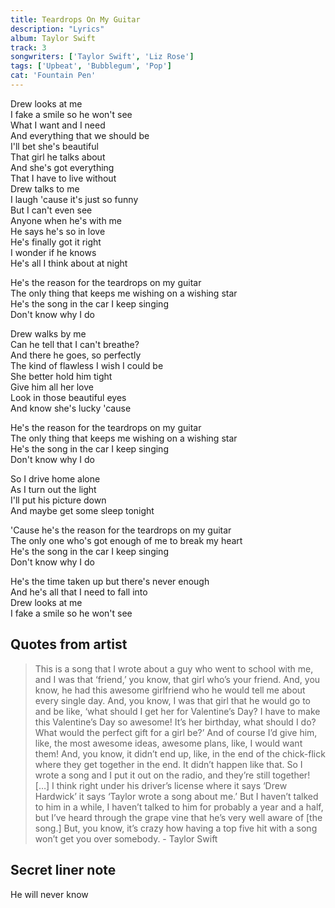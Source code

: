 ```yaml
---
title: Teardrops On My Guitar
description: "Lyrics"
album: Taylor Swift
track: 3
songwriters: ['Taylor Swift', 'Liz Rose']
tags: ['Upbeat', 'Bubblegum', 'Pop']
cat: 'Fountain Pen'
---
```


<p className="verse-one">
Drew looks at me <br />
I fake a smile so he won't see <br />
What I want and I need <br />
And everything that we should be <br />
I'll bet she's beautiful <br />
That girl he talks about <br />
And she's got everything <br />
That I have to live without <br />
Drew talks to me <br />
I laugh 'cause it's just so funny <br />
But I can't even see <br />
Anyone when he's with me <br />
He says he's so in love <br />
He's finally got it right <br />
I wonder if he knows <br />
He's all I think about at night <br />
</p>
<p className="chorus">
He's the reason for the teardrops on my guitar <br />
The only thing that keeps me wishing on a wishing star <br />
He's the song in the car I keep singing <br />
Don't know why I do <br />
</p>
<p className="verse-two">
Drew walks by me <br />
Can he tell that I can't breathe? <br />
And there he goes, so perfectly <br />
The kind of flawless I wish I could be <br />
She better hold him tight <br />
Give him all her love <br />
Look in those beautiful eyes <br />
And know she's lucky 'cause <br />
</p>
<p className="chorus">
He's the reason for the teardrops on my guitar <br />
The only thing that keeps me wishing on a wishing star <br />
He's the song in the car I keep singing <br />
Don't know why I do <br />
</p>
<p className="bridge">
So I drive home alone <br />
As I turn out the light <br />
I'll put his picture down <br />
And maybe get some sleep tonight <br />
</p>
<p className="chorus">
'Cause he's the reason for the teardrops on my guitar <br />
The only one who's got enough of me to break my heart <br />
He's the song in the car I keep singing <br />
Don't know why I do <br />
</p>
<p className="outro">
He's the time taken up but there's never enough <br />
And he's all that I need to fall into <br />
Drew looks at me <br />
I fake a smile so he won't see <br />
</p>


## Quotes from artist
<blockquote>
This is a song that I wrote about a guy who went to school with me, and I was that ‘friend,’ you know, that girl who’s your friend. And, you know, he had this awesome girlfriend who he would tell me about every single day. And, you know, I was that girl that he would go to and be like, ‘what should I get her for Valentine’s Day? I have to make this Valentine’s Day so awesome! It’s her birthday, what should I do? What would the perfect gift for a girl be?’ And of course I’d give him, like, the most awesome ideas, awesome plans, like, I would want them! And, you know, it didn’t end up, like, in the end of the chick-flick where they get together in the end. It didn’t happen like that. So I wrote a song and I put it out on the radio, and they’re still together! […] I think right under his driver’s license where it says ‘Drew Hardwick’ it says ‘Taylor wrote a song about me.’ But I haven’t talked to him in a while, I haven’t talked to him for probably a year and a half, but I’ve heard through the grape vine that he’s very well aware of [the song.] But, you know, it’s crazy how having a top five hit with a song won’t get you over somebody. - Taylor Swift
</blockquote>

## Secret liner note
He will never know